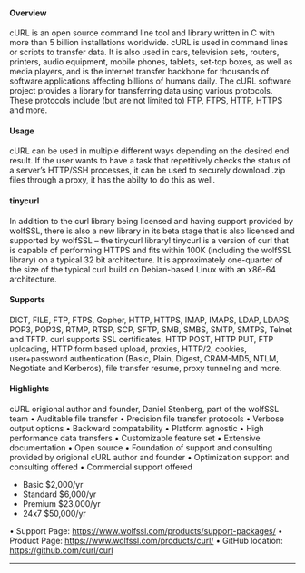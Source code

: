 ####  Overview
cURL is an open source command line tool and library written in C with more than 5 billion installations worldwide. cURL is used in command lines or scripts to transfer data. It is also used in cars, television sets, routers, printers, audio equipment, mobile phones, tablets, set-top boxes, as well as media players, and is the internet transfer backbone for thousands of software applications affecting billions of humans daily. The cURL software project provides a library for transferring data using various protocols. These protocols include (but are not limited to) FTP, FTPS, HTTP, HTTPS and more.

#### Usage
cURL can be used in multiple different ways depending on the desired end result. If the user wants to have a task that repetitively checks the status of a server’s HTTP/SSH processes, it can be used to securely download .zip files through a proxy, it has the abilty to do this as well.

#### tinycurl
In addition to the curl library being licensed and having
support provided by wolfSSL, there is also a new library in
its beta stage that is also licensed and supported by wolfSSL 
&ndash; the tinycurl library! 
tinycurl is a version of curl that is capable of performing HTTPS and fits within 100K (including the wolfSSL library) on a typical 32 bit architecture. It is approximately one-quarter of the size of the typical curl build on Debian-based Linux with an x86-64 architecture.

#### Supports
DICT, FILE, FTP, FTPS, Gopher, HTTP, HTTPS, IMAP, IMAPS, LDAP, LDAPS, POP3, POP3S, RTMP, RTSP, SCP, SFTP, SMB, SMBS, SMTP, SMTPS, Telnet and TFTP. curl supports SSL certificates, HTTP POST, HTTP PUT, FTP uploading, HTTP form based upload, proxies, HTTP/2, cookies, user+password authentication (Basic, Plain, Digest, CRAM-MD5, NTLM, Negotiate and Kerberos), file transfer resume, proxy tunneling and more.

#### Highlights
cURL origional author and founder, Daniel Stenberg, part of the
wolfSSL team
• Auditable file transfer
• Precision file transfer protocols
• Verbose output options
• Backward compatability
• Platform agnostic
• High performance data transfers
• Customizable feature set
• Extensive documentation
• Open source
• Foundation of support and consulting provided by origional
cURL author and founder
• Optimization support and consulting offered
• Commercial support offered
* Basic  $2,000/yr
* Standard $6,000/yr
* Premium $23,000/yr
* 24x7 $50,000/yr 

• Support Page: https://www.wolfssl.com/products/support-packages/
• Product Page: https://www.wolfssl.com/products/curl/
• GitHub location: https://github.com/curl/curl
** *
